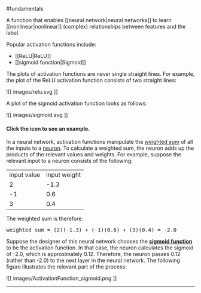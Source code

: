 #fundamentals

A function that enables [[neural network|neural networks]] to learn
[[nonlinear|nonlinear]] (complex) relationships between features
and the label.

Popular activation functions include:

<ul>
<li>[[ReLU|ReLU]]</li>
<li>[[sigmoid function|Sigmoid]]</li>
</ul>

The plots of activation functions are never single straight lines.
For example, the plot of the ReLU activation function consists of
two straight lines:


![[ images/relu.svg ]]


A plot of the sigmoid activation function looks as follows:


![[ images/sigmoid.svg ]]


<section class="expandable">

<h4 class="showalways" id="click-the-icon-to-see-an-example." data-text=" Click the icon to see an example. " tabindex="-1">
Click the icon to see an example.
</h4>

<div class="expand-background">

In a neural network, activation functions manipulate the
<a href="#weighted_sum">weighted sum</a> of all the inputs to a
<a href="#neuron">neuron</a>. To calculate a weighted sum, the neuron adds up
the products of the relevant values and weights. For example, suppose the
relevant input to a neuron consists of the following:

<table>
  <tr><td>input value</td> <td>input weight</td></tr>
  <tr><td>2</td> <td>-1.3</td></tr>
  <tr><td>-1</td> <td>0.6</td></tr>
  <tr><td>3</td> <td>0.4</td></tr>
</table>

The weighted sum is therefore:

<pre class="prettyprint" translate="no" dir="ltr">
weighted sum = (2)(-1.3) + (-1)(0.6) + (3)(0.4) = -2.0
</pre>

Suppose the designer of this neural network chooses the
<a href="#sigmoid-function"><b>sigmoid function</b></a> to be the
activation function. In that case, the neuron calculates the
sigmoid of -2.0, which is approximately 0.12. Therefore, the
neuron passes 0.12 (rather than -2.0) to the next layer in the neural network.
The following figure illustrates the relevant part of the process:


![[ images/ActivationFunction_sigmoid.png ]]

</div>

<hr />
</section>

